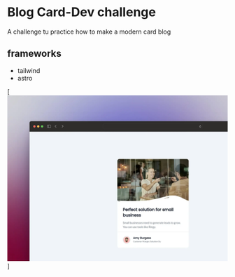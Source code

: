 # Blog Card-Dev challenge 

A challenge tu practice how to make a modern card blog

## frameworks 
- tailwind
- astro

[![shot](./public/shot_card-blog.webp)]
